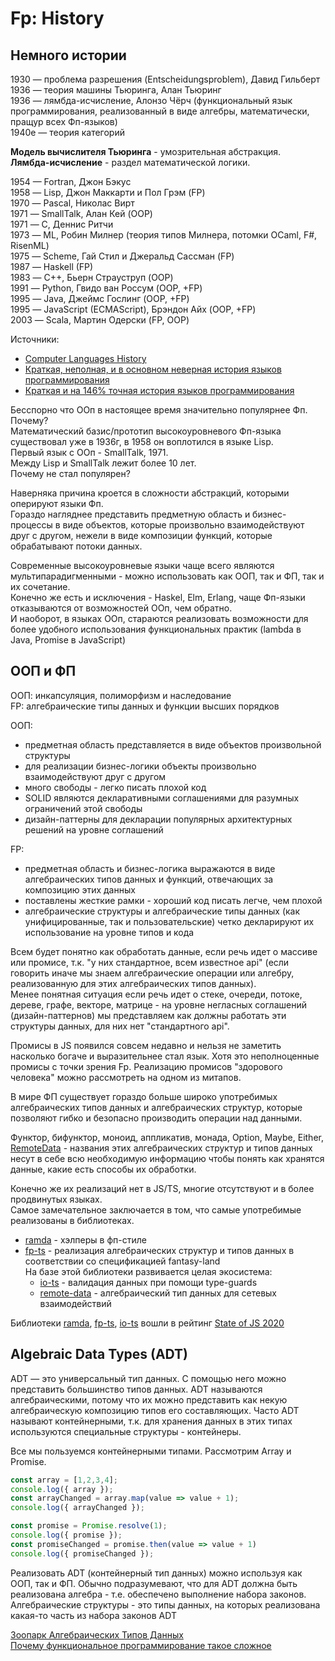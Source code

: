 # Fp: History

## Немного истории

1930 — проблема разрешения (Entscheidungsproblem), Давид Гильберт  
1936 — теория машины Тьюринга, Алан Тьюринг  
1936 — лямбда-исчисление, Алонзо Чёрч (функциональный язык программирования, реализованный в виде алгебры, математически, пращур всех Фп-языков)  
1940e — теория категорий

**Модель вычислителя Тьюринга** - умозрительная абстракция.  
**Лямбда-исчисление** - раздел математической логики.

1954 — Fortran, Джон Бэкус  
1958 — Lisp, Джон Маккарти и Пол Грэм (FP)  
1970 — Pascal, Николас Вирт  
1971 — SmallTalk, Алан Кей (OOP)  
1971 — C, Деннис Ритчи  
1973 — ML, Робин Милнер (теория типов Милнера, потомки OCaml, F#, RisenML)  
1975 — Scheme, Гай Стил и Джеральд Сассман (FP)  
1987 — Haskell (FP)  
1983 — С++, Бьерн Страуструп (OOP)  
1991 — Python, Гвидо ван Россум (OOP, +FP)  
1995 — Java, Джеймс Гослинг (OOP, +FP)  
1995 — JavaScript (ECMAScript), Брэндон Айх (OOP, +FP)  
2003 — Scala, Мартин Одерски (FP, OOP)

Источники:  
* [Computer Languages History](https://www.levenez.com/lang/lang.pdf)  
* [Краткая, неполная, и в основном неверная история языков программирования](https://habr.com/ru/post/165093/)  
* [Краткая и на 146% точная история языков программирования](https://habr.com/ru/post/481822/)

Бесспорно что ООп в настоящее время значительно популярнее Фп.  
Почему?  
Математический базис/прототип высокоуровневого Фп-языка существовал уже в 1936г, в 1958 он воплотился в языке Lisp.  
Первый язык с ООп - SmallTalk, 1971.  
Между Lisp и SmallTalk лежит более 10 лет.  
Почему не стал популярен?

Наверняка причина кроется в сложности абстракций, которыми оперируют языки Фп.  
Гораздо нагляднее представить предметную область и бизнес-процессы в виде объектов, которые произвольно взаимодействуют друг с другом, нежели в виде композиции функций, которые обрабатывают потоки данных.

Современные высокоуровневые языки чаще всего являются мультипарадигменными - можно использовать как ООП, так и ФП, так и их сочетание.  
Конечно же есть и исключения - Haskel, Elm, Erlang, чаще Фп-языки отказываются от возможностей ООп, чем обратно.  
И наоборот, в языках ООп, стараются реализовать возможности для более удобного использования функциональных практик (lambda в Java, Promise в JavaScript)

## ООП и ФП

ООП: инкапсуляция, полиморфизм и наследование  
FP: алгебраические типы данных и функции высших порядков

OOП:
- предметная область представляется в виде объектов произвольной структуры
- для реализации бизнес-логики объекты произвольно взаимодействуют друг с другом
- много свободы - легко писать плохой код
- SOLID являются декларативными соглашениями для разумных ограничений этой свободы
- дизайн-паттерны для декларации популярных архитектурных решений на уровне соглашений

FP:
- предметная область и бизнес-логика выражаются в виде алгебраических типов данных и функций, отвечающих за композицию этих данных
- поставлены жесткие рамки - хороший код писать легче, чем плохой
- алгебраические структуры и алгебраические типы данных (как унифицированные, так и пользовательские)
  четко декларируют их использование на уровне типов и кода 

Всем будет понятно как обработать данные, если речь идет о массиве или промисе, т.к. "у них стандартное, всем известное api" (если говорить иначе мы знаем алгебраические операции или алгебру, реализованную для этих алгебраических типов данных).  
Менее понятная ситуация если речь идет о стеке, очереди, потоке, дереве, графе, векторе, матрице - на уровне негласных соглашений (дизайн-паттернов) мы представляем как должны работать эти структуры данных, для них нет "стандартного api".

Промисы в JS появился совсем недавно и нельзя не заметить насколько богаче и выразительнее стал язык.
Хотя это неполноценные промисы с точки зрения Fp. Реализацию промисов "здорового человека" можно рассмотреть на одном из митапов.

В мире ФП существует гораздо больше широко употребимых алгебраических типов данных и алгебраических структур, которые позволяют гибко и безопасно производить операции над данными.

Функтор, бифунктор, моноид, аппликатив, монада, Option, Maybe, Either, [RemoteData][remote-data] - названия этих алгебраических структур и типов данных несут в себе всю необходимую информацию чтобы понять как хранятся данные, какие есть способы их обработки.

Конечно же их реализаций нет в JS/TS, многие отсутствуют и в более продвинутых языках.  
Самое замечательное заключается в том, что самые употребимые реализованы в библиотеках.

- [ramda] - хэлперы в фп-стиле
- [fp-ts] - реализация алгебраических структур и типов данных в соответствии со спецификацией fantasy-land  
  На базе этой библиотеки развивается целая экосистема:
  - [io-ts] - валидация данных при помощи type-guards
  - [remote-data] - алгебраический тип данных для сетевых взаимодействий  

Библиотеки [ramda], [fp-ts], [io-ts] вошли в рейтинг [State of JS 2020](https://2020.stateofjs.com/ru-RU/other-tools/)

## Algebraic Data Types (ADT)
ADT — это универсальный тип данных. С помощью него можно представить большинство типов данных.
ADT называются алгебраическими, потому что их можно представить как некую алгебраическую композицию типов его составляющих.
Часто ADT называют контейнерными, т.к. для хранения данных в этих типах используются специальные структуры - контейнеры.

Все мы пользуемся контейнерными типами.
Рассмотрим Array и Promise.

```ts
const array = [1,2,3,4];
console.log({ array });
const arrayChanged = array.map(value => value + 1);
console.log({ arrayChanged });

const promise = Promise.resolve(1);
console.log({ promise });
const promiseChanged = promise.then(value => value + 1)
console.log({ promiseChanged });
```
Реализовать ADT (контейнерный тип данных) можно используя как ООП, так и ФП.
Обычно подразумевают, что для ADT должна быть реализована алгебра - т.е. обеспечено выполнение набора законов.
Алгебраические структуры - это типы данных, на которых реализована какая-то часть из набора законов ADT

[Зоопарк Алгебрaических Типов Данных](https://habr.com/ru/post/207126/)  
[Почему функциональное программирование такое сложное](https://habr.com/ru/post/505928/)

[Typescript]: https://www.typescriptlang.org/
[Reason]: https://reasonml.github.io/
[Elm]: https://elm-lang.org/
[Flow]: https://flow.org/

[ramda]: https://ramdajs.com/
[RxJS]: https://rxjs.dev/guide/overview

[fantasy-land]: https://github.com/fantasyland/fantasy-land
[fp-ts]: https://gcanti.github.io/fp-ts/
[io-ts]: ttps://gcanti.github.io/io-ts/
[swagger-codegen]: https://github.com/devexperts/swagger-codegen-ts
[remote-data]: https://github.com/devexperts/remote-data-ts
[Most]: https://github.com/mostjs/core

[dx-platform]: https://github.com/devexperts/dx-platform
